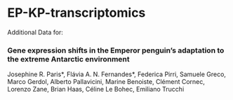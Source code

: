 # EP-KP-transcriptomics

Additional Data for: 

### Gene expression shifts in the Emperor penguin’s adaptation to the extreme Antarctic environment

Josephine R. Paris*, Flávia A. N. Fernandes*, Federica Pirri, Samuele Greco, Marco Gerdol, Alberto Pallavicini, Marine Benoiste, Clément Cornec, Lorenzo Zane, Brian Haas, Céline Le Bohec, Emiliano Trucchi
